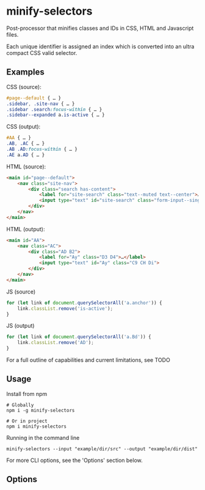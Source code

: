 # minify-selectors

Post-processor that minifies classes and IDs in CSS, HTML and Javascript files.

Each unique identifier is assigned an index which is converted into an ultra compact CSS valid selector.

## Examples

CSS (source):
```css
#page--default { … }
.sidebar, .site-nav { … }
.sidebar .search:focus-within { … }
.sidebar--expanded a.is-active { … }
```

CSS (output):
```css
#AA { … }
.AB, .AC { … }
.AB .AD:focus-within { … }
.AE a.AD { … }
```

HTML (source):
```html
<main id="page--default">
    <nav class="site-nav">
        <div class="search has-content">
            <label for="site-search" class="text--muted text--center">…</label>
            <input type="text" id="site-search" class="form-input--single form-input--lg border--thick">
        </div>
    </nav>
</main>
```

HTML (output):
```html
<main id="AA">
    <nav class="AC">
        <div class="AD B2">
            <label for="Ay" class="D3 D4">…</label>
            <input type="text" id="Ay" class="C9 CH Di">
        </div>
    </nav>
</main>
```

JS (source)
```js
for (let link of document.querySelectorAll('a.anchor')) {
    link.classList.remove('is-active');
}
```

JS (output)
```js
for (let link of document.querySelectorAll('a.Bd')) {
    link.classList.remove('AD');
}
```

For a full outline of capabilities and current limitations, see TODO

## Usage

Install from npm
```shell
# Globally
npm i -g minify-selectors

# Or in project
npm i minify-selectors
```

Running in the command line
```shell
minify-selectors --input "example/dir/src" --output "example/dir/dist"
```

For more CLI options, see the 'Options' section below.

## Options